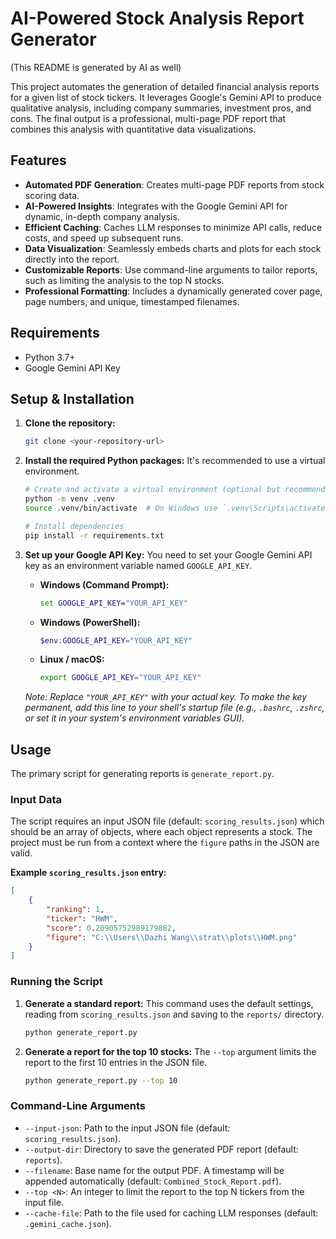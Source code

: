 # AI-Powered Stock Analysis Report Generator

(This README is generated by AI as well)

This project automates the generation of detailed financial analysis reports for a given list of stock tickers. It leverages Google's Gemini API to produce qualitative analysis, including company summaries, investment pros, and cons. The final output is a professional, multi-page PDF report that combines this analysis with quantitative data visualizations.

## Features

- **Automated PDF Generation**: Creates multi-page PDF reports from stock scoring data.
- **AI-Powered Insights**: Integrates with the Google Gemini API for dynamic, in-depth company analysis.
- **Efficient Caching**: Caches LLM responses to minimize API calls, reduce costs, and speed up subsequent runs.
- **Data Visualization**: Seamlessly embeds charts and plots for each stock directly into the report.
- **Customizable Reports**: Use command-line arguments to tailor reports, such as limiting the analysis to the top N stocks.
- **Professional Formatting**: Includes a dynamically generated cover page, page numbers, and unique, timestamped filenames.

## Requirements

- Python 3.7+
- Google Gemini API Key

## Setup & Installation

1.  **Clone the repository:**
    ```sh
    git clone <your-repository-url>
    ```

2.  **Install the required Python packages:**
    It's recommended to use a virtual environment.
    ```sh
    # Create and activate a virtual environment (optional but recommended)
    python -m venv .venv
    source .venv/bin/activate  # On Windows use `.venv\Scripts\activate`

    # Install dependencies
    pip install -r requirements.txt
    ```

3.  **Set up your Google API Key:**
    You need to set your Google Gemini API key as an environment variable named `GOOGLE_API_KEY`.

    -   **Windows (Command Prompt):**
        ```cmd
        set GOOGLE_API_KEY="YOUR_API_KEY"
        ```
    -   **Windows (PowerShell):**
        ```powershell
        $env:GOOGLE_API_KEY="YOUR_API_KEY"
        ```
    -   **Linux / macOS:**
        ```sh
        export GOOGLE_API_KEY="YOUR_API_KEY"
        ```
    *Note: Replace `"YOUR_API_KEY"` with your actual key. To make the key permanent, add this line to your shell's startup file (e.g., `.bashrc`, `.zshrc`, or set it in your system's environment variables GUI).*

## Usage

The primary script for generating reports is `generate_report.py`.

### Input Data

The script requires an input JSON file (default: `scoring_results.json`) which should be an array of objects, where each object represents a stock. The project must be run from a context where the `figure` paths in the JSON are valid.

**Example `scoring_results.json` entry:**
```json
[
    {
        "ranking": 1,
        "ticker": "HWM",
        "score": 0.20905752989179882,
        "figure": "C:\\Users\\Dazhi Wang\\strat\\plots\\HWM.png"
    }
]
```

### Running the Script

1.  **Generate a standard report:**
    This command uses the default settings, reading from `scoring_results.json` and saving to the `reports/` directory.
    ```sh
    python generate_report.py
    ```

2.  **Generate a report for the top 10 stocks:**
    The `--top` argument limits the report to the first 10 entries in the JSON file.
    ```sh
    python generate_report.py --top 10
    ```

### Command-Line Arguments

- `--input-json`: Path to the input JSON file (default: `scoring_results.json`).
- `--output-dir`: Directory to save the generated PDF report (default: `reports`).
- `--filename`: Base name for the output PDF. A timestamp will be appended automatically (default: `Combined_Stock_Report.pdf`).
- `--top <N>`: An integer to limit the report to the top N tickers from the input file.
- `--cache-file`: Path to the file used for caching LLM responses (default: `.gemini_cache.json`).
